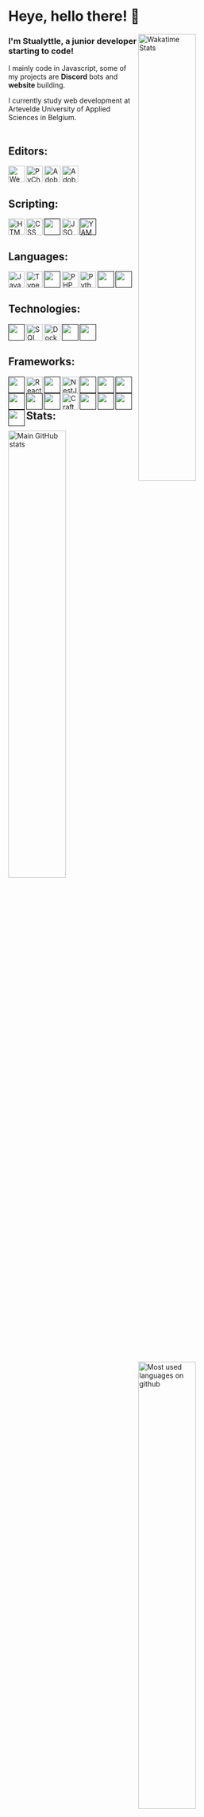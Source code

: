 # Heye, hello there! 👋

<a target="_blank" href="https://wakatime.com/Stualyttle"><img align="right" width="48%" src="https://github-readme-stats-git-masterrstaa-rickstaa.vercel.app/api/wakatime?username=Stualyttle&layout=compact&bg_color=1d1f21&text_color=c9cacc" alt="Wakatime Stats"></a>
### I'm Stualyttle, a junior developer starting to code!
I mainly code in Javascript, some of my projects are **Discord** bots and **website** building.

I currently study web development at Artevelde University of Applied Sciences in Belgium.
<br> 
<br>

## Editors:
<a target="_blank" href="https://www.jetbrains.com/webstorm/"><img align="left" alt="Webstorm" height="33px" src="https://mirror.lyttle.it/icons/webstorm.svg"></a>
<a target="_blank" href="https://www.jetbrains.com/pycharm/"><img align="left" alt="PyCharm" height="33px" src="https://mirror.lyttle.it/icons/pycharm.svg"></a>
<a target="_blank" href="https://www.adobe.com/products/xd.html"><img align="left" alt="Adobe XD" height="33px" src="https://mirror.lyttle.it/icons/adobe-xd.svg"></a>
<a target="_blank" href="https://www.adobe.com/products/photoshop.html"><img align="left" alt="Adobe Photoshop" height="33px" src="https://mirror.lyttle.it/icons/photoshop.svg"></a> 

<br> 
<br> 

## Scripting:
<a target="_blank" href="https://html.spec.whatwg.org/"><img align="left" alt="HTML" height="33px" src="https://mirror.lyttle.it/icons/html-5.svg"></a>
<a target="_blank" href="https://www.w3.org/TR/CSS/#css"><img align="left" alt="CSS" height="33px" src="https://mirror.lyttle.it/icons/css.svg"></a>
<a target="_blank" href=""><img align="left" alt="" height="33px" src="https://mirror.lyttle.it/icons/sass.svg"></a>
<a target="_blank" href="https://www.json.org/json-en.html"><img align="left" alt="JSON" height="33px" src="https://mirror.lyttle.it/icons/json.svg"></a>
<a target="_blank" href=""><img align="left" alt="YAML" height="33px" src="https://mirror.lyttle.it/icons/yaml.svg"></a>

<br> 
<br> 

## Languages:
<a target="_blank" href="https://www.ecma-international.org/publications-and-standards/standards/"><img align="left" alt="JavaScript" height="33px" src="https://mirror.lyttle.it/icons/javascript.svg"></a>
<a target="_blank" href="https://www.typescriptlang.org/"><img align="left" alt="TypeScript" height="33px" src="https://mirror.lyttle.it/icons/typescript.svg"></a>
<a target="_blank" href=""><img align="left" alt="" height="33px" src="https://mirror.lyttle.it/icons/nodejs.svg"></a>
<a target="_blank" href="https://www.php.net/"><img align="left" alt="PHP" height="33px" src="https://mirror.lyttle.it/icons/php.svg"></a>
<a target="_blank" href="https://www.python.org/"><img align="left" alt="Python" height="33px" src="https://mirror.lyttle.it/icons/python.svg"></a>
<a target="_blank" href=""><img align="left" alt="" height="33px" src="https://mirror.lyttle.it/icons/csharp.svg"></a>
<a target="_blank" href=""><img align="left" alt="" height="33px" src="https://mirror.lyttle.it/icons/java.svg"></a>

[//]: # (<a target="_blank" href=""><img align="left" alt="" height="33px" src="https://mirror.lyttle.it/icons/c.svg"></a>)

[//]: # (<a target="_blank" href=""><img align="left" alt="" height="33px" src="https://mirror.lyttle.it/icons/c-plusplus.svg"></a>)


<br>
<br> 

## Technologies:
<a target="_blank" href=""><img align="left" alt="" height="33px" src="https://mirror.lyttle.it/icons/git.svg"></a>
<a target="_blank" href="https://www.iso.org/standard/63555.html"><img align="left" alt="SQL" height="33px" src="https://mirror.lyttle.it/icons/sql.svg"></a>
<a target="_blank" href="https://www.docker.com/"><img align="left" alt="Docker" height="33px" src="https://mirror.lyttle.it/icons/docker.svg"></a>
<a target="_blank" href=""><img align="left" alt="" height="33px" src="https://mirror.lyttle.it/icons/postman.svg"></a>
<a target="_blank" href=""><img align="left" alt="" height="33px" src="https://mirror.lyttle.it/icons/mysql.svg"></a>

<br> 
<br> 

## Frameworks:
<a target="_blank" href=""><img align="left" alt="" height="33px" src="https://mirror.lyttle.it/icons/jest.svg"></a>
<a target="_blank" href="https://reactjs.org/"><img align="left" alt="React" height="33px" src="https://mirror.lyttle.it/icons/react.svg"></a>
<a target="_blank" href=""><img align="left" alt="" height="33px" src="https://mirror.lyttle.it/icons/react-router.svg"></a>
<a target="_blank" href="https://reactjs.org/"><img align="left" alt="NestJS" height="33px" src="https://mirror.lyttle.it/icons/nestjs.svg"></a>
<a target="_blank" href=""><img align="left" alt="" height="33px" src="https://mirror.lyttle.it/icons/svelte.svg"></a>
<a target="_blank" href=""><img align="left" alt="" height="33px" src="https://mirror.lyttle.it/icons/express.svg"></a>
<a target="_blank" href=""><img align="left" alt="" height="33px" src="https://mirror.lyttle.it/icons/next-js.svg"></a>
<a target="_blank" href=""><img align="left" alt="" height="33px" src="https://mirror.lyttle.it/icons/vitejs.svg"></a>
<a target="_blank" href=""><img align="left" alt="" height="33px" src="https://mirror.lyttle.it/icons/formik.svg"></a>
<a target="_blank" href=""><img align="left" alt="" height="33px" src="https://mirror.lyttle.it/icons/typeorm.svg"></a>
<a target="_blank" href="https://reactjs.org/"><img align="left" alt="CraftCms" height="33px" src="https://mirror.lyttle.it/icons/craftcms.svg"></a>
<a target="_blank" href=""><img align="left" alt="" height="33px" src="https://mirror.lyttle.it/icons/handlebars.svg"></a>
<a target="_blank" href=""><img align="left" alt="" height="33px" src="https://mirror.lyttle.it/icons/discord.svg"></a>
<a target="_blank" href=""><img align="left" alt="" height="33px" src="https://mirror.lyttle.it/icons/dotnet.svg"></a>
<a target="_blank" href=""><img align="left" alt="" height="33px" src="https://mirror.lyttle.it/icons/angular.svg"></a>

<br>
<br>



## Stats:
<a target="_blank" href="https://www.stualyttle.com">
  <img width="48%" src="https://github-readme-stats-git-masterrstaa-rickstaa.vercel.app/api?username=stualyttle&bg_color=1d1f21&text_color=c9cacc&show_icons=true" alt="Main GitHub stats">
  <img align="right" width="48%" src="https://github-readme-stats-git-masterrstaa-rickstaa.vercel.app/api/top-langs/?username=stualyttle&layout=compact&bg_color=1d1f21&text_color=c9cacc" alt="Most used languages on github">
</a>
